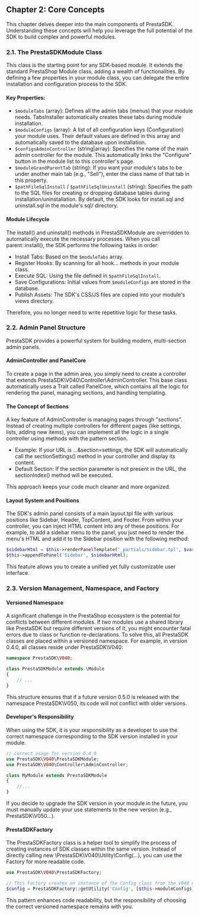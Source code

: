 ## Chapter 2: Core Concepts
This chapter delves deeper into the main components of PrestaSDK. Understanding these concepts will help you leverage the full potential of the SDK to build complex and powerful modules.
### 2.1. The PrestaSDKModule Class
This class is the starting point for any SDK-based module. It extends the standard PrestaShop Module class, adding a wealth of functionalities. By defining a few properties in your module class, you can delegate the entire installation and configuration process to the SDK.
#### Key Properties:

- `$moduleTabs` (array): Defines all the admin tabs (menus) that your module needs. TabsInstaller automatically creates these tabs during module installation.
- `$moduleConfigs` (array): A list of all configuration keys (Configuration) your module uses. Their default values are defined in this array and automatically saved to the database upon installation.
- `$configsAdminController` (string|array): Specifies the name of the main admin controller for the module. This automatically links the "Configure" button in the module list to this controller's page.
- `$moduleGrandParentTab` (string): If you want your module's tabs to be under another main tab (e.g., "Sell"), enter the class name of that tab in this property.
- `$pathFileSqlInstall` / `$pathFileSqlUninstall` (string): Specifies the path to the SQL files for creating or dropping database tables during installation/uninstallation. By default, the SDK looks for install.sql and uninstall.sql in the module's sql/ directory.
#### Module Lifecycle
The install() and uninstall() methods in PrestaSDKModule are overridden to automatically execute the necessary processes. When you call parent::install(), the SDK performs the following tasks in order:

- Install Tabs: Based on the `$moduleTabs` array.
- Register Hooks: By scanning for all hook... methods in your module class.
- Execute SQL: Using the file defined in `$pathFileSqlInstall`.
- Save Configurations: Initial values from `$moduleConfigs` are stored in the database.
- Publish Assets: The SDK's CSS/JS files are copied into your module's views directory.

Therefore, you no longer need to write repetitive logic for these tasks.
### 2.2. Admin Panel Structure
PrestaSDK provides a powerful system for building modern, multi-section admin panels.
#### AdminController and PanelCore
To create a page in the admin area, you simply need to create a controller that extends PrestaSDK\V040\Controller\AdminController. This base class automatically uses a Trait called PanelCore, which contains all the logic for rendering the panel, managing sections, and handling templating.
#### The Concept of Sections
A key feature of AdminController is managing pages through "sections". Instead of creating multiple controllers for different pages (like settings, lists, adding new items), you can implement all the logic in a single controller using methods with the pattern section<Name>.
- Example: If your URL is ...&section=settings, the SDK will automatically call the sectionSettings() method in your controller and display its content.
- Default Section: If the section parameter is not present in the URL, the sectionIndex() method will be executed.

This approach keeps your code much cleaner and more organized.
#### Layout System and Positions
The SDK's admin panel consists of a main layout.tpl file with various positions like Sidebar, Header, TopContent, and Footer. From within your controller, you can inject HTML content into any of these positions.
For example, to add a sidebar menu to the panel, you just need to render the menu's HTML and add it to the Sidebar position with the following method:

```php
$sidebarHtml = $this->renderPanelTemplate('_partials/sidebar.tpl', $vars);
$this->appendToPanel('Sidebar', $sidebarHtml);
```

This feature allows you to create a unified yet fully customizable user interface.
### 2.3. Version Management, Namespace, and Factory
#### Versioned Namespace
A significant challenge in the PrestaShop ecosystem is the potential for conflicts between different modules. If two modules use a shared library like PrestaSDK but require different versions of it, you might encounter fatal errors due to class or function re-declarations.
To solve this, all PrestaSDK classes are placed within a versioned namespace. For example, in version 0.4.0, all classes reside under PrestaSDK\V040:

```php
namespace PrestaSDK\V040;

class PrestaSDKModule extends \Module
{
    // ...
}
```

This structure ensures that if a future version 0.5.0 is released with the namespace PrestaSDK\V050, its code will not conflict with older versions.
#### Developer's Responsibility
When using the SDK, it is your responsibility as a developer to use the correct namespace corresponding to the SDK version installed in your module.

```php
// Correct usage for version 0.4.0
use PrestaSDK\V040\PrestaSDKModule;
use PrestaSDK\V040\Controller\AdminController;

class MyModule extends PrestaSDKModule 
{
    //...
}
```

If you decide to upgrade the SDK version in your module in the future, you must manually update your use statements to the new version (e.g., PrestaSDK\V050\...).
#### PrestaSDKFactory
The PrestaSDKFactory class is a helper tool to simplify the process of creating instances of SDK classes within the same version. Instead of directly calling new \PrestaSDK\V040\Utility\Config(...), you can use the Factory for more readable code.

```php
use PrestaSDK\V040\PrestaSDKFactory;

// This Factory creates an instance of the Config class from the V040 namespace
$config = PrestaSDKFactory::getUtility('Config', [$this->moduleConfigs]);
```

This pattern enhances code readability, but the responsibility of choosing the correct versioned namespace remains with you.
